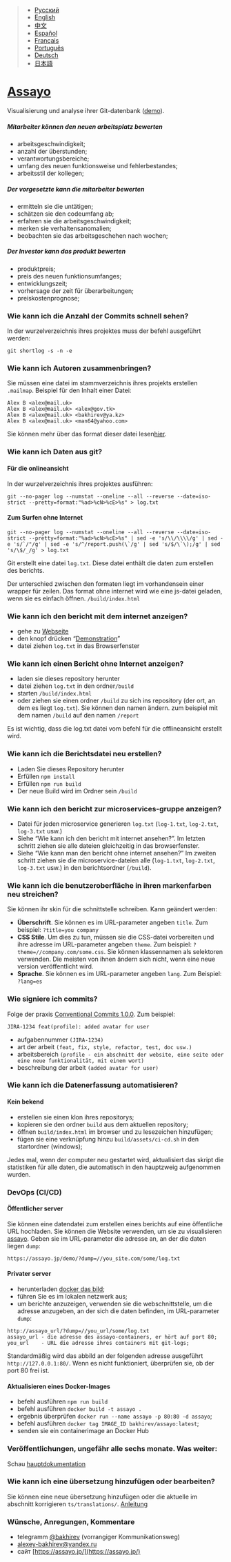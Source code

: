 > - [Русский](https://github.com/bakhirev/assayo/blob/main/documents/RU.md)
> - [English](https://github.com/bakhirev/assayo)
> - [中文](https://github.com/bakhirev/assayo/blob/main/documents/ZH.md)
> - [Español](https://github.com/bakhirev/assayo/blob/main/documents/ES.md)
> - [Français](https://github.com/bakhirev/assayo/blob/main/documents/FR.md)
> - [Português](https://github.com/bakhirev/assayo/blob/main/documents/PT.md)
> - [Deutsch](https://github.com/bakhirev/assayo/blob/main/documents/DE.md)
> - [日本語](https://github.com/bakhirev/assayo/blob/main/documents/JA.md)

# [Assayo](https://assayo.jp/?ref=github&lang=ru)

Visualisierung und analyse ihrer Git-datenbank ([demo](https://assayo.jp/demo/?dump=./test.txt&lang=ru)).

##### Mitarbeiter können den neuen arbeitsplatz bewerten
- arbeitsgeschwindigkeit;
- anzahl der überstunden;
- verantwortungsbereiche;
- umfang des neuen funktionsweise und fehlerbestandes;
- arbeitsstil der kollegen;

##### Der vorgesetzte kann die mitarbeiter bewerten
- ermitteln sie die untätigen;
- schätzen sie den codeumfang ab;
- erfahren sie die arbeitsgeschwindigkeit;
- merken sie verhaltensanomalien;
- beobachten sie das arbeitsgeschehen nach wochen;

##### Der Investor kann das produkt bewerten
- produktpreis;
- preis des neuen funktionsumfanges;
- entwicklungszeit;
- vorhersage der zeit für überarbeitungen;
- preiskostenprognose;

### Wie kann ich die Anzahl der Commits schnell sehen?

In der wurzelverzeichnis ihres projektes muss der befehl ausgeführt werden:
```
git shortlog -s -n -e
```
### Wie kann ich Autoren zusammenbringen?
Sie müssen eine datei im stammverzeichnis ihres projekts erstellen `.mailmap`.
Beispiel für den Inhalt einer Datei:
```
Alex B <alex@mail.uk>
Alex B <alex@mail.uk> <alex@gov.tk>
Alex B <alex@mail.uk> <bakhirev@ya.kz>
Alex B <alex@mail.uk> <man64@yahoo.com>
``` 
Sie können mehr über das format dieser datei lesen[hier](https://git-scm.com/docs/gitmailmap).

### Wie kann ich Daten aus git?

#### Für die onlineansicht
In der wurzelverzeichnis ihres projektes ausführen:
```
git --no-pager log --numstat --oneline --all --reverse --date=iso-strict --pretty=format:"%ad>%cN>%cE>%s" > log.txt
```
#### Zum Surfen ohne Internet

```
git --no-pager log --numstat --oneline --all --reverse --date=iso-strict --pretty=format:"%ad>%cN>%cE>%s" | sed -e 's/\\/\\\\/g' | sed -e 's/`/"/g' | sed -e 's/^/report.push(\`/g' | sed 's/$/\`\);/g' | sed 's/\$/_/g' > log.txt
```
Git erstellt eine datei `log.txt`.
Diese datei enthält die daten zum erstellen des berichts. 

Der unterschied zwischen den formaten liegt im vorhandensein einer wrapper für zeilen. Das format ohne internet wird wie eine js-datei geladen, wenn sie es einfach öffnen. `/build/index.html`

### Wie kann ich den bericht mit dem internet anzeigen? 

- gehe zu [Webseite](https://assayo.jp/)
- den knopf drücken “[Demonstration](https://assayo.jp/demo?lang=ru)”
- datei ziehen `log.txt` in das Browserfenster

### Wie kann ich einen Bericht ohne Internet anzeigen?
- laden sie dieses repository herunter
- datei ziehen `log.txt` in den ordner`/build`
- starten `/build/index.html`
- oder ziehen sie einen ordner `/build` zu sich ins repository (der ort, an dem es liegt `log.txt`). Sie können den namen ändern. zum beispiel mit dem namen `/build` auf den namen `/report`

Es ist wichtig, dass die log.txt datei vom befehl für die offlineansicht erstellt wird.

### Wie kann ich die Berichtsdatei neu erstellen?
- Laden Sie dieses Repository herunter
- Erfüllen `npm install`
- Erfüllen `npm run build`
- Der neue Build wird im Ordner sein `/build`

### Wie kann ich den bericht zur microservices-gruppe anzeigen?
- Datei für jeden microservice generieren `log.txt` (`log-1.txt`, `log-2.txt`, `log-3.txt` usw.)
- Siehe “Wie kann ich den bericht mit internet ansehen?”. Im letzten schritt ziehen sie alle dateien gleichzeitig in das browserfenster.
- Siehe “Wie kann man den bericht ohne internet ansehen?” Im zweiten schritt ziehen sie die microservice-dateien alle (`log-1.txt`, `log-2.txt`, `log-3.txt` usw.) in den berichtsordner (`/build`).

### Wie kann ich die benutzeroberfläche in ihren markenfarben neu streichen?
Sie können ihr skin für die schnittstelle schreiben. Kann geändert werden:
- **Überschrift**. Sie können es im URL-parameter angeben ```title```. Zum beispiel: ```?title=you company```
- **CSS Stile**. Um dies zu tun, müssen sie die CSS-datei vorbereiten und ihre adresse im URL-parameter angeben ```theme```. Zum beispiel: ```?theme=//company.com/some.css```. Sie können klassennamen als selektoren verwenden. Die meisten von ihnen ändern sich nicht, wenn eine neue version veröffentlicht wird.
- **Sprache**. Sie können es im URL-parameter angeben ```lang```. Zum Beispiel: ```?lang=es```

### Wie signiere ich commits?

Folge der praxis [Conventional Commits 1.0.0](https://www.conventionalcommits.org/en/v1.0.0/). Zum beispiel:
```
JIRA-1234 feat(profile): added avatar for user 
```
- aufgabennummer `(JIRA-1234)`
- art der arbeit `(feat, fix, style, refactor, test, doc usw.)`
- arbeitsbereich `(profile - ein abschnitt der website, eine seite oder eine neue funktionalität, mit einem wort)`
- beschreibung der arbeit `(added avatar for user)`

### Wie kann ich die Datenerfassung automatisieren?

#### Kein bekend
- erstellen sie einen klon ihres repositorys;
- kopieren sie den ordner `build` aus dem aktuellen repository;
- öffnen `build/index.html` im browser und zu lesezeichen hinzufügen;
- fügen sie eine verknüpfung hinzu `build/assets/ci-cd.sh` in den startordner (windows);

Jedes mal, wenn der computer neu gestartet wird, aktualisiert das skript die statistiken für alle daten, die automatisch in den hauptzweig aufgenommen wurden.

### DevOps (CI/CD)

#### Öffentlicher server

Sie können eine datendatei zum erstellen eines berichts auf eine öffentliche URL hochladen. Sie können die Website verwenden, um sie zu visualisieren [assayo](https://assayo.jp/). Geben sie im URL-parameter die adresse an, an der die daten liegen ```dump```:
```
https://assayo.jp/demo/?dump=//you_site.com/some/log.txt
```

#### Privater server
- herunterladen [docker das bild](https://hub.docker.com/r/bakhirev/assayo);
- führen Sie es im lokalen netzwerk aus;
- um berichte anzuzeigen, verwenden sie die webschnittstelle, um die adresse anzugeben, an der sich die daten befinden, im URL-parameter ```dump```:
```
http://assayo_url/?dump=//you_url/some/log.txt
assayo_url - die adresse des assayo-containers, er hört auf port 80;
you_url    - URL die adresse ihres containers mit git-logs;
```

Standardmäßig wird das abbild an der folgenden adresse ausgeführt ```http://127.0.0.1:80/```. Wenn es nicht funktioniert, überprüfen sie, ob der port 80 frei ist.
#### Aktualisieren eines Docker-Images

- befehl ausführen ```npm run build```
- befehl ausführen ```docker build -t assayo .```
- ergebnis überprüfen ```docker run --name assayo -p 80:80 -d assayo```;
- befehl ausführen ```docker tag IMAGE_ID bakhirev/assayo:latest```;
- senden sie ein containerimage an Docker Hub

### Veröffentlichungen, ungefähr alle sechs monate. Was weiter:

Schau [hauptdokumentation](https://github.com/bakhirev/assayo/blob/main/documents/RU.md)

### Wie kann ich eine übersetzung hinzufügen oder bearbeiten?

Sie können eine neue übersetzung hinzufügen oder die aktuelle im abschnitt korrigieren ```ts/translations/```.
[Anleitung](https://docs.github.com/ru/get-started/exploring-projects-on-github/contributing-to-a-project)

### Wünsche, Anregungen, Kommentare
- telegramm [@bakhirev](https://t.me/bakhirev) (vorrangiger Kommunikationsweg)
- [alexey-bakhirev@yandex.ru](mailto:alexey-bakhirev@yandex.ru)
- сайт [https://assayo.jp/](https://assayo.jp/)

